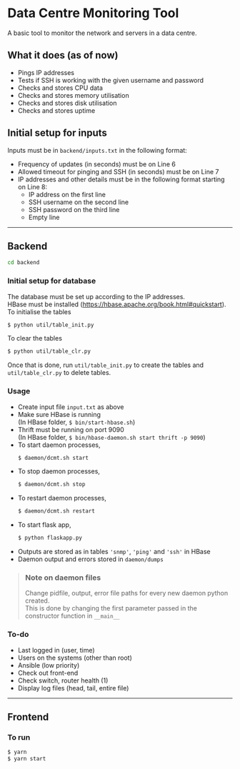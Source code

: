 # Data Centre Monitoring Tool
A basic tool to monitor the network and servers in a data centre.

## What it does (as of now)
* Pings IP addresses
* Tests if SSH is working with the given username and password
* Checks and stores CPU data
* Checks and stores memory utilisation
* Checks and stores disk utilisation
* Checks and stores uptime

## Initial setup for inputs
Inputs must be in `backend/inputs.txt` in the following format:
* Frequency of updates (in seconds) must be on Line 6
* Allowed timeout for pinging and SSH (in seconds) must be on Line 7
* IP addresses and other details must be in the following format starting on Line 8:
  * IP address on the first line
  * SSH username on the second line
  * SSH password on the third line
  * Empty line

---
## Backend
```sh
cd backend
```


### Initial setup for database
The database must be set up according to the IP addresses.\
HBase must be installed (https://hbase.apache.org/book.html#quickstart).\
To initialise the tables
```sh
$ python util/table_init.py
```
To clear the tables
```sh
$ python util/table_clr.py
```
Once that is done, run `util/table_init.py` to create the tables and `util/table_clr.py` to delete tables.

### Usage
* Create input file `input.txt` as above
* Make sure HBase is running\
(In HBase folder, `$ bin/start-hbase.sh`)
* Thrift must be running on port 9090\
(In HBase folder, `$ bin/hbase-daemon.sh start thrift -p 9090`)
* To start daemon processes,
  ```sh
  $ daemon/dcmt.sh start
  ```
* To stop daemon processes,
  ```sh
  $ daemon/dcmt.sh stop
  ```
* To restart daemon processes,
  ```sh
  $ daemon/dcmt.sh restart
  ```
* To start flask app,
  ```sh
  $ python flaskapp.py
  ```
* Outputs are stored as in tables `'snmp'`, `'ping'` and `'ssh'` in HBase
* Daemon output and errors stored in `daemon/dumps`

> ### Note on daemon files
> Change pidfile, output, error file paths for every new daemon python created.\
  This is done by changing the first parameter passed in the constructor function in `__main__`

### To-do
* Last logged in (user, time)
* Users on the systems (other than root)
* Ansible (low priority)
* Check out front-end
* Check switch, router health (1)
* Display log files (head, tail, entire file)
---
## Frontend

### To run 
```sh
$ yarn
$ yarn start
```


